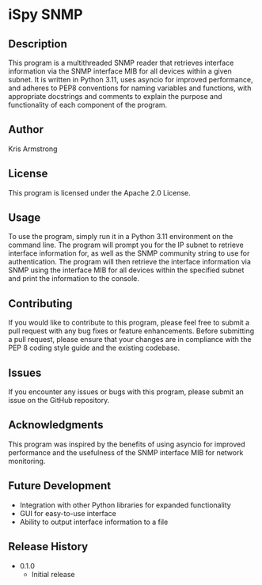 # iSpy SNMP

## Description

This program is a multithreaded SNMP reader that retrieves interface information
via the SNMP interface MIB for all devices within a given subnet. It is written in
Python 3.11, uses asyncio for improved performance, and adheres to PEP8 conventions for
naming variables and functions, with appropriate docstrings and comments to explain
the purpose and functionality of each component of the program.

## Author

Kris Armstrong

## License

This program is licensed under the Apache 2.0 License.

## Usage

To use the program, simply run it in a Python 3.11 environment on the command line. The
program will prompt you for the IP subnet to retrieve interface information for, as well
as the SNMP community string to use for authentication. The program will then retrieve the
interface information via SNMP using the interface MIB for all devices within the specified
subnet and print the information to the console.

## Contributing

If you would like to contribute to this program, please feel free to submit a pull request
with any bug fixes or feature enhancements. Before submitting a pull request, please ensure
that your changes are in compliance with the PEP 8 coding style guide and the existing codebase.

## Issues

If you encounter any issues or bugs with this program, please submit an issue on the GitHub repository.

## Acknowledgments

This program was inspired by the benefits of using asyncio for improved performance and the usefulness of the SNMP interface MIB for network monitoring.

## Future Development

- Integration with other Python libraries for expanded functionality
- GUI for easy-to-use interface
- Ability to output interface information to a file

## Release History

- 0.1.0
  - Initial release

